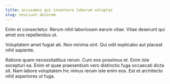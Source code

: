 ```yaml
---
title: accusamus qui inventore laborum voluptas
slug: nesciunt dolorem
---
```


Enim et consectetur. Rerum nihil laboriosam earum vitae. Vitae deserunt qui amet eos repellendus ut.

Voluptatem amet fugiat ab. Non minima sint. Qui odit explicabo aut placeat nihil sapiente.

Ratione quam necessitatibus rerum. Cum eos possimus et. Enim iste excepturi ea. Enim et quae praesentium vero distinctio fuga occaecati dicta sit. Nam labore voluptatem hic minus rerum iste enim eos. Est et architecto nihil asperiores ut fuga.
